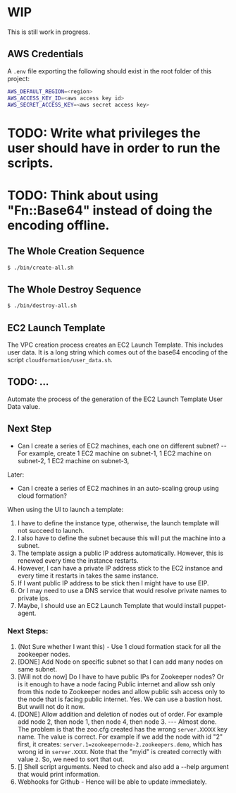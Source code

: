 # WIP

This is still work in progress.

## AWS Credentials

A `.env` file exporting the following should exist in the root folder of this project:

```bash
AWS_DEFAULT_REGION=<region>
AWS_ACCESS_KEY_ID=<aws access key id>
AWS_SECRET_ACCESS_KEY=<aws secret access key>
```

# TODO: Write what privileges the user should have in order to run the scripts.
# TODO: Think about using "Fn::Base64" instead of doing the encoding offline. 

## The Whole Creation Sequence

``` bash
$ ./bin/create-all.sh
```

## The Whole Destroy Sequence

```bash
$ ./bin/destroy-all.sh
```

## EC2 Launch Template

The VPC creation process creates an EC2 Launch Template. This includes user data. It is a long string which comes out
of the base64 encoding of the script `cloudformation/user_data.sh`.

## TODO: ...

Automate the process of the generation of the EC2 Launch Template User Data value.

## Next Step

- Can I create a series of EC2 machines, each one on different subnet? 
-- For example, create 1 EC2 machine on subnet-1,
                       1 EC2 machine on subnet-2,
                       1 EC2 machine on subnet-3,

Later:
- Can I create a series of EC2 machines in an auto-scaling group using cloud formation?

When using the UI to launch a template:

1. I have to define the instance type, otherwise, the launch template will not succeed to launch.
2. I also have to define the subnet because this will put the machine into a subnet.
3. The template assign a public IP address automatically. However, this is renewed every time the instance restarts.
4. However, I can have a private IP address stick to the EC2 instance and every time it restarts in takes the same
instance.
5. If I want public IP address to be stick then I might have to use EIP.
6. Or I may need to use a DNS service that would resolve private names to private ips.
7. Maybe, I should use an EC2 Launch Template that would install puppet-agent.

### Next Steps:

1. (Not Sure whether I want this) - Use 1 cloud formation stack for all the zookeeper nodes.
1. [DONE] Add Node on specific subnet so that I can add many nodes on same subnet.
1. [Will not do now] Do I have to have public IPs for Zookeeper nodes? Or is it enough to have a node facing Public internet
and allow ssh only from this node to Zookeeper nodes and allow public ssh access only to the node that
is facing public internet. Yes. We can use a bastion host. But wwill not do it now.
1. [DONE] Allow addition and deletion of nodes out of order. For example add node 2, then node 1, then node 4, then node 3. 
 --- Almost done. The problem is that the zoo.cfg created has the wrong `server.XXXXX` key name. The value is correct.
     For example if we add the node with id "2" first, it creates: `server.1=zookeepernode-2.zookeepers.demo`, which
     has wrong id in `server.XXXX`. Note that the "myid" is created correctly with value `2`.
     So, we need to sort that out.
1. [] Shell script arguments. Need to check and also add a --help argument that would print information.     
1. Webhooks for Github - Hence will be able to update immediately.
